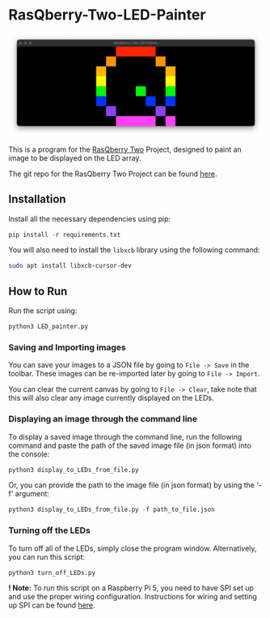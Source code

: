 # RasQberry-Two-LED-Painter

![Screenshot of program](screenshot.png)

This is a program for the [RasQberry Two](https://rasqberry.org/) Project, designed to paint an image to be displayed on the LED array.

The git repo for the RasQberry Two Project can be found [here](https://github.com/JanLahmann/RasQberry-Two).

## Installation

Install all the necessary dependencies using pip:

```python
pip install -r requirements.txt
```

You will also need to install the `libxcb` library using the following command:

```sh
sudo apt install libxcb-cursor-dev
```

## How to Run

Run the script using:

```python
python3 LED_painter.py
```

### Saving and Importing images

You can save your images to a JSON file by going to `File -> Save` in the toolbar. These images can be re-imported later by going to `File -> Import`.

You can clear the current canvas by going to `File -> Clear`, take note that this will also clear any image currently displayed on the LEDs.

### Displaying an image through the command line

To display a saved image through the command line, run the following command and paste the path of the saved image file (in json format) into the console:

```python
python3 display_to_LEDs_from_file.py
```

Or, you can provide the path to the image file (in json format) by using the '-f' argument:

```python
python3 display_to_LEDs_from_file.py -f path_to_file.json
```

### Turning off the LEDs

To turn off all of the LEDs, simply close the program window. Alternatively, you can run this script:

```python
python3 turn_off_LEDs.py
```

**! Note:** To run this script on a Raspberry Pi 5, you need to have SPI set up and use the proper wiring configuration. Instructions for wiring and setting up SPI can be found [here](https://rasqberry.org/3d-model/hardware-assembly-guide).
